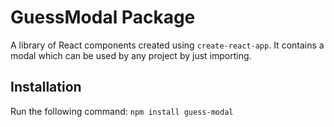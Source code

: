 # GuessModal Package
A library of React components created using `create-react-app`. It contains a modal which can be used by any project by just importing.
## Installation
Run the following command:
`npm install guess-modal`